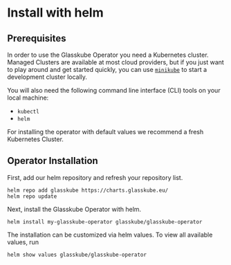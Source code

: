 # Install with helm

## Prerequisites

In order to use the Glasskube Operator you need a Kubernetes cluster. Managed Clusters are available at most cloud
providers, but if you just want to play around and get started quickly, you can use
[`minikube`](https://minikube.sigs.k8s.io/) to start a development cluster locally.

You will also need the following command line interface (CLI) tools on your local machine:

- `kubectl`
- `helm`

For installing the operator with default values we recommend a fresh Kubernetes Cluster. 

## Operator Installation

First, add our helm repository and refresh your repository list. 

```
helm repo add glasskube https://charts.glasskube.eu/
helm repo update
```

Next, install the Glasskube Operator with helm.

```
helm install my-glasskube-operator glasskube/glasskube-operator
```

The installation can be customized via helm values. To view all available values, run

```
helm show values glasskube/glasskube-operator
```

